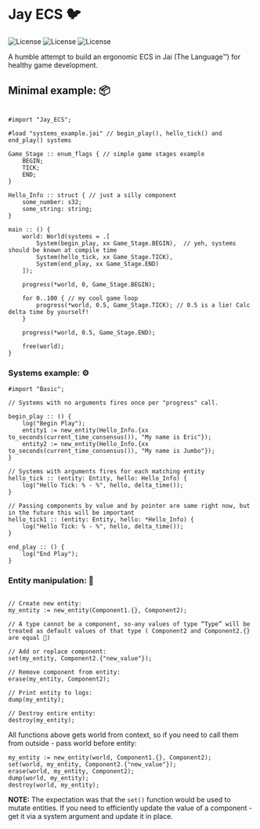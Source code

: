 
# Jay ECS 🐦

![License](https://img.shields.io/badge/lang-JAI-orange.svg) ![License](https://img.shields.io/badge/license-Apache_2.0-blue.svg) ![License](https://img.shields.io/badge/badges-included-green.svg)

A humble attempt to build an ergonomic ECS in Jai (The Language™) for healthy game development. 

## Minimal example: 📦

```odin

#import "Jay_ECS";

#load "systems_example.jai" // begin_play(), hello_tick() and end_play() systems

Game_Stage :: enum_flags { // simple game stages example
    BEGIN;
    TICK;
    END;
}

Hello_Info :: struct { // just a silly component
    some_number: s32;
    some_string: string;
}

main :: () {
    world: World(systems = .[
        System(begin_play, xx Game_Stage.BEGIN),  // yeh, systems should be known at compile time
        System(hello_tick, xx Game_Stage.TICK),
        System(end_play, xx Game_Stage.END)
    ]);

    progress(*world, 0, Game_Stage.BEGIN);

    for 0..100 { // my cool game loop
        progress(*world, 0.5, Game_Stage.TICK); // 0.5 is a lie! Calc delta time by yourself! 
    }

    progress(*world, 0.5, Game_Stage.END);

    free(world);
}

```

### Systems example: ⚙️
```odin
#import "Basic";

// Systems with no arguments fires once per "progress" call.

begin_play :: () {
    log("Begin Play");
    entity1 := new_entity(Hello_Info.{xx to_seconds(current_time_consensus()), "My name is Eric"});
    entity2 := new_entity(Hello_Info.{xx to_seconds(current_time_consensus()), "My name is Jumbo"});
}

// Systems with arguments fires for each matching entity 
hello_tick :: (entity: Entity, hello: Hello_Info) {
    log("Hello Tick: % - %", hello, delta_time());
}

// Passing components by value and by pointer are same right now, but in the future this will be important
hello_tick1 :: (entity: Entity, hello: *Hello_Info) {
    log("Hello Tick: % - %", hello, delta_time());
}

end_play :: () {
    log("End Play");
}
```


### Entity manipulation: 🔬
```odin

// Create new entity:
my_entity := new_entity(Component1.{}, Component2); 

// A type cannot be a component, so-any values of type “Type” will be treated as default values of that type ( Component2 and Component2.{} are equal 🤪) 

// Add or replace component:
set(my_entity, Component2.{"new_value"});

// Remove component from entity:
erase(my_entity, Component2);

// Print entity to logs:
dump(my_entity);

// Destroy entire entity:
destroy(my_entity);

```

All functions above gets world from context, so if you need to call them from outside - pass world before entity:
```odin
my_entity := new_entity(world, Component1.{}, Component2);
set(world, my_entity, Component2.{"new_value"});
erase(world, my_entity, Component2);
dump(world, my_entity);
destroy(world, my_entity);
```



**NOTE:** The expectation was that the `set()` function would be used to mutate entities. If you need to efficiently update the value of a component - get it via a system argument and update it in place.